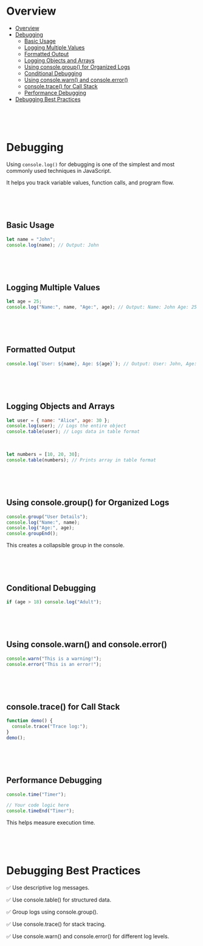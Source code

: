 # Overview

- [Overview](#overview)
- [Debugging](#debugging)
  - [Basic Usage](#basic-usage)
  - [Logging Multiple Values](#logging-multiple-values)
  - [Formatted Output](#formatted-output)
  - [Logging Objects and Arrays](#logging-objects-and-arrays)
  - [Using console.group() for Organized Logs](#using-consolegroup-for-organized-logs)
  - [Conditional Debugging](#conditional-debugging)
  - [Using console.warn() and console.error()](#using-consolewarn-and-consoleerror)
  - [console.trace() for Call Stack](#consoletrace-for-call-stack)
  - [Performance Debugging](#performance-debugging)
- [Debugging Best Practices](#debugging-best-practices)

&nbsp;

&nbsp;

# Debugging

Using `console.log()` for debugging is one of the simplest and most commonly used techniques in JavaScript.

It helps you track variable values, function calls, and program flow.

&nbsp;

&nbsp;

## Basic Usage

```js
let name = "John";
console.log(name); // Output: John
```

&nbsp;

&nbsp;

## Logging Multiple Values

```js
let age = 25;
console.log("Name:", name, "Age:", age); // Output: Name: John Age: 25
```

&nbsp;

&nbsp;

## Formatted Output

```js
console.log(`User: ${name}, Age: ${age}`); // Output: User: John, Age: 25
```

&nbsp;

&nbsp;

## Logging Objects and Arrays

```js
let user = { name: "Alice", age: 30 };
console.log(user); // Logs the entire object
console.table(user); // Logs data in table format
```

&nbsp;

```js
let numbers = [10, 20, 30];
console.table(numbers); // Prints array in table format
```

&nbsp;

&nbsp;

## Using console.group() for Organized Logs

```js
console.group("User Details");
console.log("Name:", name);
console.log("Age:", age);
console.groupEnd();
```

This creates a collapsible group in the console.

&nbsp;

&nbsp;

## Conditional Debugging

```js
if (age > 18) console.log("Adult");
```

&nbsp;

&nbsp;

## Using console.warn() and console.error()

```js
console.warn("This is a warning!");
console.error("This is an error!");
```

&nbsp;

&nbsp;

## console.trace() for Call Stack

```js
function demo() {
  console.trace("Trace log:");
}
demo();
```

&nbsp;

&nbsp;

## Performance Debugging

```js
console.time("Timer");

// Your code logic here
console.timeEnd("Timer");
```

This helps measure execution time.

&nbsp;

&nbsp;

# Debugging Best Practices

✅ Use descriptive log messages.

✅ Use console.table() for structured data.

✅ Group logs using console.group().

✅ Use console.trace() for stack tracing.

✅ Use console.warn() and console.error() for different log levels.
